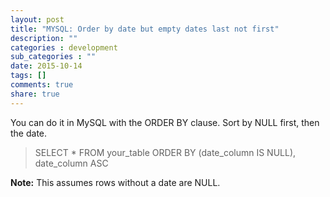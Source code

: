 ```yaml
---
layout: post
title: "MYSQL: Order by date but empty dates last not first"
description: ""
categories : development
sub_categories : ""
date: 2015-10-14
tags: []
comments: true
share: true
---
```


You can do it in MySQL with the ORDER BY clause. Sort by NULL first, then the
date.

> SELECT * FROM your_table ORDER BY (date_column IS NULL), date_column ASC

**Note:** This assumes rows without a date are NULL.

